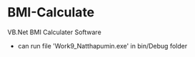 # BMI-Calculate
VB.Net BMI Calculater Software  

- can run file 'Work9_Natthapumin.exe' in bin/Debug folder
